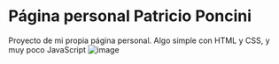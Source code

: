 # Página personal Patricio Poncini
Proyecto de mi propia página personal. Algo simple con HTML y CSS, y muy poco JavaScript
![image](https://user-images.githubusercontent.com/76538747/211426674-24a17a24-a92d-4e93-8bee-c4185c7262d7.png)
